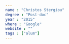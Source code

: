 ```yaml
---
name : "Christos Stergiou"
degree : "Post-doc"
year : "2015"
where : "Google"
website : ""
tags : ["alum"]
---
```


